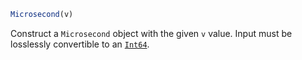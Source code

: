 ```julia
Microsecond(v)
```

Construct a `Microsecond` object with the given `v` value. Input must be losslessly convertible to an [`Int64`](@ref).
